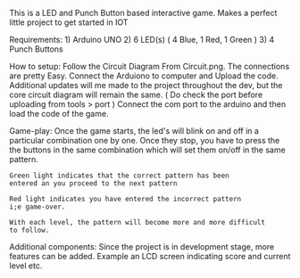 This is a LED and Punch Button based interactive game. 
Makes a perfect little project to get started in IOT

Requirements:
    1) Arduino UNO
    2) 6 LED(s) ( 4 Blue, 1 Red, 1 Green )
    3) 4 Punch Buttons

How to setup:
    Follow the Circuit Diagram From Circuit.png.
    The connections are pretty Easy.
    Connect the Arduiono to computer and Upload the code.
    Additional updates will me made to the project throughout the
    dev, but the core circuit diagram will remain the same.
    ( Do check the port before uploading from tools > port )
    Connect the com port to the arduino and then load the code
    of the game.

    
Game-play:
    Once the game starts, the led's will blink on and off
    in a particular combination one by one. Once they stop, 
    you have to press the the buttons in the same combination 
    which will set them on/off in the same pattern.
    
    Green light indicates that the correct pattern has been 
    entered an you proceed to the next pattern
    
    Red light indicates you have entered the incorrect pattern
    i;e game-over.
    
    With each level, the pattern will become more and more difficult 
    to follow.

Additional components: 
    Since the project is in development stage, more features
    can be added.
    Example an LCD screen indicating score and current level etc.
    
